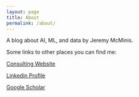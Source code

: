 ```yaml
---
layout: page
title: About
permalink: /about/
---
```


A blog about AI, ML, and data by Jeremy McMinis.


Some links to other places you can find me:

[Consulting Website](https://www.sawtoothdata.com/)

[Linkedin Profile](https://www.linkedin.com/in/jeremymcminis)

[Google Scholar](https://scholar.google.com/citations?user=ApuATdsAAAAJ&hl=en)
